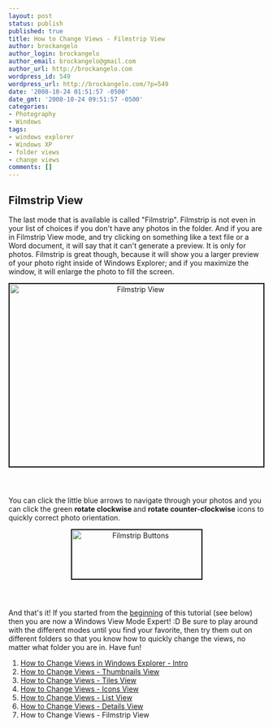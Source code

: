 ```yaml
---
layout: post
status: publish
published: true
title: How to Change Views - Filmstrip View
author: brockangelo
author_login: brockangelo
author_email: brockangelo@gmail.com
author_url: http://brockangelo.com
wordpress_id: 549
wordpress_url: http://brockangelo.com/?p=549
date: '2008-10-24 01:51:57 -0500'
date_gmt: '2008-10-24 09:51:57 -0500'
categories:
- Photography
- Windows
tags:
- windows explorer
- Windows XP
- folder views
- change views
comments: []
---
```

<h2>Filmstrip View</h2>
<p>The last mode that is available is called "Filmstrip". Filmstrip is not even in your list of choices if you don't have any photos in the folder. And if you are in Filmstrip View mode, and try clicking on something like a text file or a Word document, it will say that it can't generate a preview. It is only for photos. Filmstrip is great though, because it will show you a larger preview of your photo right inside of Windows Explorer; and if you maximize the window, it will enlarge the photo to fill the screen. </p>
<p><center><img class="aligncenter" src="http://farm4.static.flickr.com/3235/2964950911_b146a2e83e.jpg" alt="Filmstrip View" border=2 width="500" height="359" /></center><br />
<h1>
</h1>
<p>You can click the little blue arrows to navigate through your photos and you can click the green <strong>rotate clockwise </strong>and <strong>rotate counter-clockwise</strong> icons to quickly correct photo orientation.</p>
<p><center><img class="aligncenter" src="http://farm4.static.flickr.com/3248/2966071296_c9408986ab_o.jpg" alt="Filmstrip Buttons" border=2 width="255" height="96" /></center><br />
<h1>
</h1>
<p>And that's it! If you started from the <a href="http://brockangelo.com/2008/10/24/how-to-change-views-in-windows-explorer-intro/">beginning</a> of this tutorial (see below) then you are now a Windows View Mode Expert! :D  Be sure to play around with the different modes until you find your favorite, then try them out on different folders so that you know how to quickly change the views, no matter what folder you are in. Have fun!</p>
<ol>
<li><a href="http://brockangelo.com/2008/10/24/how-to-change-views-in-windows-explorer-intro/">How to Change Views in Windows Explorer - Intro</a></li>
<li><a href="http://brockangelo.com/2008/10/24/how-to-change-views-thumbnails-view/">How to Change Views - Thumbnails View</a></li>
<li><a href="http://brockangelo.com/2008/10/24/how-to-change-views-tiles-view/">How to Change Views - Tiles View</a></li>
<li><a href="http://brockangelo.com/2008/10/24/how-to-change-views-icons-view/">How to Change Views - Icons View</a></li>
<li><a href="http://brockangelo.com/2008/10/24/how-to-change-views-list-view/">How to Change Views - List View</a></li>
<li><a href="http://brockangelo.com/2008/10/24/how-to-change-views-details-view/">How to Change Views - Details View</a></li>
<li>How to Change Views - Filmstrip View</li>
</ol>
